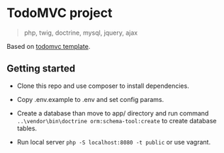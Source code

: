 # TodoMVC project
> php, twig, doctrine, mysql, jquery, ajax

Based on [todomvc template](https://github.com/tastejs/todomvc-app-template).

## Getting started

- Clone this repo and use composer to install dependencies.

- Copy .env.example to .env and set config params.

- Create a database than move to app/ directory and run command `..\vendor\bin\doctrine orm:schema-tool:create` to create database tables.

- Run local server `php -S localhost:8080 -t public` or use vagrant.
